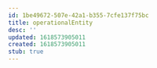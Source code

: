 ```yaml
---
id: 1be49672-507e-42a1-b355-7cfe137f75bc
title: operationalEntity
desc: ''
updated: 1618573905011
created: 1618573905011
stub: true
---
```



